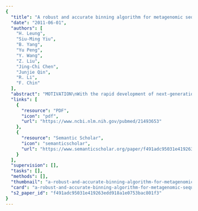 ```yaml
---
{
  "title": "A robust and accurate binning algorithm for metagenomic sequences with arbitrary species abundance ratio",
  "date": "2011-06-01",
  "authors": [
    "H. Leung",
    "Siu-Ming Yiu",
    "B. Yang",
    "Yu Peng",
    "Y. Wang",
    "Z. Liu",
    "Jing-Chi Chen",
    "Junjie Qin",
    "R. Li",
    "F. Chin"
  ],
  "abstract": "MOTIVATION\nWith the rapid development of next-generation sequencing techniques, metagenomics, also known as environmental genomics, has emerged as an exciting research area that enables us to analyze the microbial environment in which we live. An important step for metagenomic data analysis is the identification and taxonomic characterization of DNA fragments (reads or contigs) resulting from sequencing a sample of mixed species. This step is referred to as 'binning'. Binning algorithms that are based on sequence similarity and sequence composition markers rely heavily on the reference genomes of known microorganisms or phylogenetic markers. Due to the limited availability of reference genomes and the bias and low availability of markers, these algorithms may not be applicable in all cases. Unsupervised binning algorithms which can handle fragments from unknown species provide an alternative approach. However, existing unsupervised binning algorithms only work on datasets either with balanced species abundance ratios or rather different abundance ratios, but not both.\n\n\nRESULTS\nIn this article, we present MetaCluster 3.0, an integrated binning method based on the unsupervised top--down separation and bottom--up merging strategy, which can bin metagenomic fragments of species with very balanced abundance ratios (say 1:1) to very different abundance ratios (e.g. 1:24) with consistently higher accuracy than existing methods.\n\n\nAVAILABILITY\nMetaCluster 3.0 can be downloaded at http://i.cs.hku.hk/~alse/MetaCluster/.",
  "links": [
    {
      "resource": "PDF",
      "icon": "pdf",
      "url": "https://www.ncbi.nlm.nih.gov/pubmed/21493653"
    },
    {
      "resource": "Semantic Scholar",
      "icon": "semanticscholar",
      "url": "https://www.semanticscholar.org/paper/f491adc95031e419263edd918a1e0753bac801f3"
    }
  ],
  "supervision": [],
  "tasks": [],
  "methods": [],
  "thumbnail": "a-robust-and-accurate-binning-algorithm-for-metagenomic-sequences-with-arbitrary-species-abundance-ratio-thumb.jpg",
  "card": "a-robust-and-accurate-binning-algorithm-for-metagenomic-sequences-with-arbitrary-species-abundance-ratio-card.jpg",
  "s2_paper_id": "f491adc95031e419263edd918a1e0753bac801f3"
}
---
```


